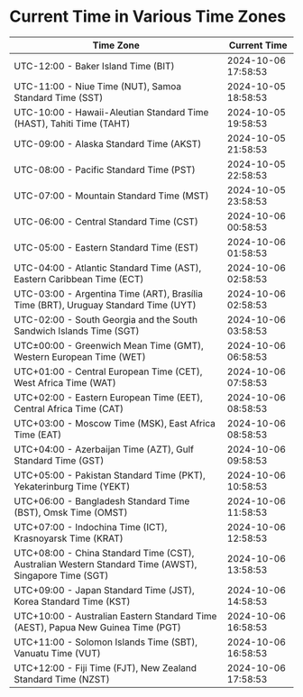 # Current Time in Various Time Zones

| Time Zone | Current Time |
|-----------|--------------|
| UTC-12:00 - Baker Island Time (BIT) | 2024-10-06 17:58:53 |
| UTC-11:00 - Niue Time (NUT), Samoa Standard Time (SST) | 2024-10-05 18:58:53 |
| UTC-10:00 - Hawaii-Aleutian Standard Time (HAST), Tahiti Time (TAHT) | 2024-10-05 19:58:53 |
| UTC-09:00 - Alaska Standard Time (AKST) | 2024-10-05 21:58:53 |
| UTC-08:00 - Pacific Standard Time (PST) | 2024-10-05 22:58:53 |
| UTC-07:00 - Mountain Standard Time (MST) | 2024-10-05 23:58:53 |
| UTC-06:00 - Central Standard Time (CST) | 2024-10-06 00:58:53 |
| UTC-05:00 - Eastern Standard Time (EST) | 2024-10-06 01:58:53 |
| UTC-04:00 - Atlantic Standard Time (AST), Eastern Caribbean Time (ECT) | 2024-10-06 02:58:53 |
| UTC-03:00 - Argentina Time (ART), Brasília Time (BRT), Uruguay Standard Time (UYT) | 2024-10-06 02:58:53 |
| UTC-02:00 - South Georgia and the South Sandwich Islands Time (SGT) | 2024-10-06 03:58:53 |
| UTC±00:00 - Greenwich Mean Time (GMT), Western European Time (WET) | 2024-10-06 06:58:53 |
| UTC+01:00 - Central European Time (CET), West Africa Time (WAT) | 2024-10-06 07:58:53 |
| UTC+02:00 - Eastern European Time (EET), Central Africa Time (CAT) | 2024-10-06 08:58:53 |
| UTC+03:00 - Moscow Time (MSK), East Africa Time (EAT) | 2024-10-06 08:58:53 |
| UTC+04:00 - Azerbaijan Time (AZT), Gulf Standard Time (GST) | 2024-10-06 09:58:53 |
| UTC+05:00 - Pakistan Standard Time (PKT), Yekaterinburg Time (YEKT) | 2024-10-06 10:58:53 |
| UTC+06:00 - Bangladesh Standard Time (BST), Omsk Time (OMST) | 2024-10-06 11:58:53 |
| UTC+07:00 - Indochina Time (ICT), Krasnoyarsk Time (KRAT) | 2024-10-06 12:58:53 |
| UTC+08:00 - China Standard Time (CST), Australian Western Standard Time (AWST), Singapore Time (SGT) | 2024-10-06 13:58:53 |
| UTC+09:00 - Japan Standard Time (JST), Korea Standard Time (KST) | 2024-10-06 14:58:53 |
| UTC+10:00 - Australian Eastern Standard Time (AEST), Papua New Guinea Time (PGT) | 2024-10-06 16:58:53 |
| UTC+11:00 - Solomon Islands Time (SBT), Vanuatu Time (VUT) | 2024-10-06 16:58:53 |
| UTC+12:00 - Fiji Time (FJT), New Zealand Standard Time (NZST) | 2024-10-06 17:58:53 |
